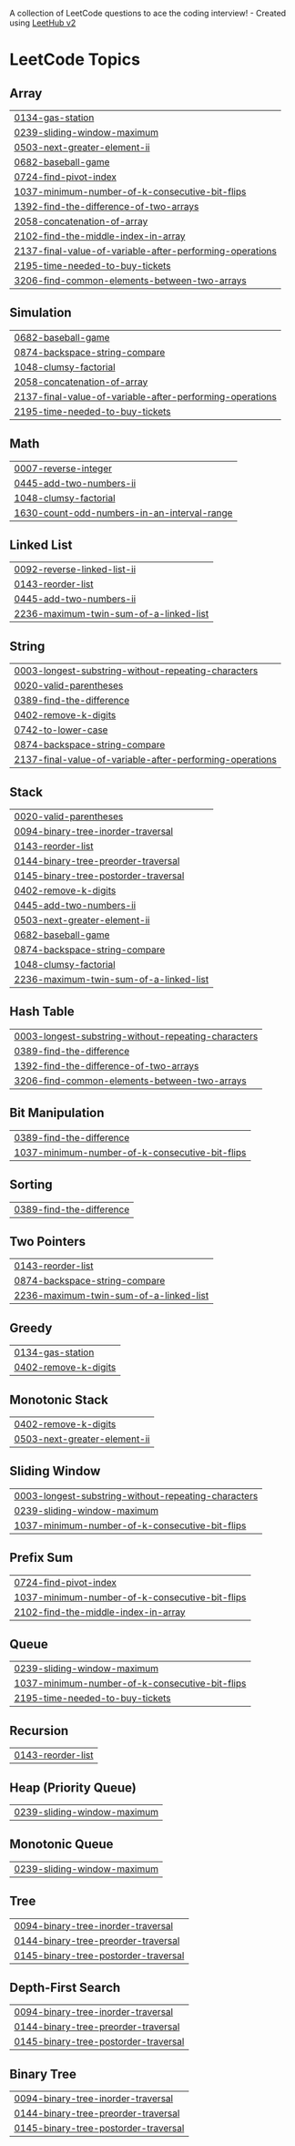 A collection of LeetCode questions to ace the coding interview! - Created using [LeetHub v2](https://github.com/arunbhardwaj/LeetHub-2.0)
<!---LeetCode Topics Start-->
# LeetCode Topics
## Array
|  |
| ------- |
| [0134-gas-station](https://github.com/Rajiv342005/LeetCodeQuestions/tree/master/0134-gas-station) |
| [0239-sliding-window-maximum](https://github.com/Rajiv342005/LeetCodeQuestions/tree/master/0239-sliding-window-maximum) |
| [0503-next-greater-element-ii](https://github.com/Rajiv342005/LeetCodeQuestions/tree/master/0503-next-greater-element-ii) |
| [0682-baseball-game](https://github.com/Rajiv342005/LeetCodeQuestions/tree/master/0682-baseball-game) |
| [0724-find-pivot-index](https://github.com/Rajiv342005/LeetCodeQuestions/tree/master/0724-find-pivot-index) |
| [1037-minimum-number-of-k-consecutive-bit-flips](https://github.com/Rajiv342005/LeetCodeQuestions/tree/master/1037-minimum-number-of-k-consecutive-bit-flips) |
| [1392-find-the-difference-of-two-arrays](https://github.com/Rajiv342005/LeetCodeQuestions/tree/master/1392-find-the-difference-of-two-arrays) |
| [2058-concatenation-of-array](https://github.com/Rajiv342005/LeetCodeQuestions/tree/master/2058-concatenation-of-array) |
| [2102-find-the-middle-index-in-array](https://github.com/Rajiv342005/LeetCodeQuestions/tree/master/2102-find-the-middle-index-in-array) |
| [2137-final-value-of-variable-after-performing-operations](https://github.com/Rajiv342005/LeetCodeQuestions/tree/master/2137-final-value-of-variable-after-performing-operations) |
| [2195-time-needed-to-buy-tickets](https://github.com/Rajiv342005/LeetCodeQuestions/tree/master/2195-time-needed-to-buy-tickets) |
| [3206-find-common-elements-between-two-arrays](https://github.com/Rajiv342005/LeetCodeQuestions/tree/master/3206-find-common-elements-between-two-arrays) |
## Simulation
|  |
| ------- |
| [0682-baseball-game](https://github.com/Rajiv342005/LeetCodeQuestions/tree/master/0682-baseball-game) |
| [0874-backspace-string-compare](https://github.com/Rajiv342005/LeetCodeQuestions/tree/master/0874-backspace-string-compare) |
| [1048-clumsy-factorial](https://github.com/Rajiv342005/LeetCodeQuestions/tree/master/1048-clumsy-factorial) |
| [2058-concatenation-of-array](https://github.com/Rajiv342005/LeetCodeQuestions/tree/master/2058-concatenation-of-array) |
| [2137-final-value-of-variable-after-performing-operations](https://github.com/Rajiv342005/LeetCodeQuestions/tree/master/2137-final-value-of-variable-after-performing-operations) |
| [2195-time-needed-to-buy-tickets](https://github.com/Rajiv342005/LeetCodeQuestions/tree/master/2195-time-needed-to-buy-tickets) |
## Math
|  |
| ------- |
| [0007-reverse-integer](https://github.com/Rajiv342005/LeetCodeQuestions/tree/master/0007-reverse-integer) |
| [0445-add-two-numbers-ii](https://github.com/Rajiv342005/LeetCodeQuestions/tree/master/0445-add-two-numbers-ii) |
| [1048-clumsy-factorial](https://github.com/Rajiv342005/LeetCodeQuestions/tree/master/1048-clumsy-factorial) |
| [1630-count-odd-numbers-in-an-interval-range](https://github.com/Rajiv342005/LeetCodeQuestions/tree/master/1630-count-odd-numbers-in-an-interval-range) |
## Linked List
|  |
| ------- |
| [0092-reverse-linked-list-ii](https://github.com/Rajiv342005/LeetCodeQuestions/tree/master/0092-reverse-linked-list-ii) |
| [0143-reorder-list](https://github.com/Rajiv342005/LeetCodeQuestions/tree/master/0143-reorder-list) |
| [0445-add-two-numbers-ii](https://github.com/Rajiv342005/LeetCodeQuestions/tree/master/0445-add-two-numbers-ii) |
| [2236-maximum-twin-sum-of-a-linked-list](https://github.com/Rajiv342005/LeetCodeQuestions/tree/master/2236-maximum-twin-sum-of-a-linked-list) |
## String
|  |
| ------- |
| [0003-longest-substring-without-repeating-characters](https://github.com/Rajiv342005/LeetCodeQuestions/tree/master/0003-longest-substring-without-repeating-characters) |
| [0020-valid-parentheses](https://github.com/Rajiv342005/LeetCodeQuestions/tree/master/0020-valid-parentheses) |
| [0389-find-the-difference](https://github.com/Rajiv342005/LeetCodeQuestions/tree/master/0389-find-the-difference) |
| [0402-remove-k-digits](https://github.com/Rajiv342005/LeetCodeQuestions/tree/master/0402-remove-k-digits) |
| [0742-to-lower-case](https://github.com/Rajiv342005/LeetCodeQuestions/tree/master/0742-to-lower-case) |
| [0874-backspace-string-compare](https://github.com/Rajiv342005/LeetCodeQuestions/tree/master/0874-backspace-string-compare) |
| [2137-final-value-of-variable-after-performing-operations](https://github.com/Rajiv342005/LeetCodeQuestions/tree/master/2137-final-value-of-variable-after-performing-operations) |
## Stack
|  |
| ------- |
| [0020-valid-parentheses](https://github.com/Rajiv342005/LeetCodeQuestions/tree/master/0020-valid-parentheses) |
| [0094-binary-tree-inorder-traversal](https://github.com/Rajiv342005/LeetCodeQuestions/tree/master/0094-binary-tree-inorder-traversal) |
| [0143-reorder-list](https://github.com/Rajiv342005/LeetCodeQuestions/tree/master/0143-reorder-list) |
| [0144-binary-tree-preorder-traversal](https://github.com/Rajiv342005/LeetCodeQuestions/tree/master/0144-binary-tree-preorder-traversal) |
| [0145-binary-tree-postorder-traversal](https://github.com/Rajiv342005/LeetCodeQuestions/tree/master/0145-binary-tree-postorder-traversal) |
| [0402-remove-k-digits](https://github.com/Rajiv342005/LeetCodeQuestions/tree/master/0402-remove-k-digits) |
| [0445-add-two-numbers-ii](https://github.com/Rajiv342005/LeetCodeQuestions/tree/master/0445-add-two-numbers-ii) |
| [0503-next-greater-element-ii](https://github.com/Rajiv342005/LeetCodeQuestions/tree/master/0503-next-greater-element-ii) |
| [0682-baseball-game](https://github.com/Rajiv342005/LeetCodeQuestions/tree/master/0682-baseball-game) |
| [0874-backspace-string-compare](https://github.com/Rajiv342005/LeetCodeQuestions/tree/master/0874-backspace-string-compare) |
| [1048-clumsy-factorial](https://github.com/Rajiv342005/LeetCodeQuestions/tree/master/1048-clumsy-factorial) |
| [2236-maximum-twin-sum-of-a-linked-list](https://github.com/Rajiv342005/LeetCodeQuestions/tree/master/2236-maximum-twin-sum-of-a-linked-list) |
## Hash Table
|  |
| ------- |
| [0003-longest-substring-without-repeating-characters](https://github.com/Rajiv342005/LeetCodeQuestions/tree/master/0003-longest-substring-without-repeating-characters) |
| [0389-find-the-difference](https://github.com/Rajiv342005/LeetCodeQuestions/tree/master/0389-find-the-difference) |
| [1392-find-the-difference-of-two-arrays](https://github.com/Rajiv342005/LeetCodeQuestions/tree/master/1392-find-the-difference-of-two-arrays) |
| [3206-find-common-elements-between-two-arrays](https://github.com/Rajiv342005/LeetCodeQuestions/tree/master/3206-find-common-elements-between-two-arrays) |
## Bit Manipulation
|  |
| ------- |
| [0389-find-the-difference](https://github.com/Rajiv342005/LeetCodeQuestions/tree/master/0389-find-the-difference) |
| [1037-minimum-number-of-k-consecutive-bit-flips](https://github.com/Rajiv342005/LeetCodeQuestions/tree/master/1037-minimum-number-of-k-consecutive-bit-flips) |
## Sorting
|  |
| ------- |
| [0389-find-the-difference](https://github.com/Rajiv342005/LeetCodeQuestions/tree/master/0389-find-the-difference) |
## Two Pointers
|  |
| ------- |
| [0143-reorder-list](https://github.com/Rajiv342005/LeetCodeQuestions/tree/master/0143-reorder-list) |
| [0874-backspace-string-compare](https://github.com/Rajiv342005/LeetCodeQuestions/tree/master/0874-backspace-string-compare) |
| [2236-maximum-twin-sum-of-a-linked-list](https://github.com/Rajiv342005/LeetCodeQuestions/tree/master/2236-maximum-twin-sum-of-a-linked-list) |
## Greedy
|  |
| ------- |
| [0134-gas-station](https://github.com/Rajiv342005/LeetCodeQuestions/tree/master/0134-gas-station) |
| [0402-remove-k-digits](https://github.com/Rajiv342005/LeetCodeQuestions/tree/master/0402-remove-k-digits) |
## Monotonic Stack
|  |
| ------- |
| [0402-remove-k-digits](https://github.com/Rajiv342005/LeetCodeQuestions/tree/master/0402-remove-k-digits) |
| [0503-next-greater-element-ii](https://github.com/Rajiv342005/LeetCodeQuestions/tree/master/0503-next-greater-element-ii) |
## Sliding Window
|  |
| ------- |
| [0003-longest-substring-without-repeating-characters](https://github.com/Rajiv342005/LeetCodeQuestions/tree/master/0003-longest-substring-without-repeating-characters) |
| [0239-sliding-window-maximum](https://github.com/Rajiv342005/LeetCodeQuestions/tree/master/0239-sliding-window-maximum) |
| [1037-minimum-number-of-k-consecutive-bit-flips](https://github.com/Rajiv342005/LeetCodeQuestions/tree/master/1037-minimum-number-of-k-consecutive-bit-flips) |
## Prefix Sum
|  |
| ------- |
| [0724-find-pivot-index](https://github.com/Rajiv342005/LeetCodeQuestions/tree/master/0724-find-pivot-index) |
| [1037-minimum-number-of-k-consecutive-bit-flips](https://github.com/Rajiv342005/LeetCodeQuestions/tree/master/1037-minimum-number-of-k-consecutive-bit-flips) |
| [2102-find-the-middle-index-in-array](https://github.com/Rajiv342005/LeetCodeQuestions/tree/master/2102-find-the-middle-index-in-array) |
## Queue
|  |
| ------- |
| [0239-sliding-window-maximum](https://github.com/Rajiv342005/LeetCodeQuestions/tree/master/0239-sliding-window-maximum) |
| [1037-minimum-number-of-k-consecutive-bit-flips](https://github.com/Rajiv342005/LeetCodeQuestions/tree/master/1037-minimum-number-of-k-consecutive-bit-flips) |
| [2195-time-needed-to-buy-tickets](https://github.com/Rajiv342005/LeetCodeQuestions/tree/master/2195-time-needed-to-buy-tickets) |
## Recursion
|  |
| ------- |
| [0143-reorder-list](https://github.com/Rajiv342005/LeetCodeQuestions/tree/master/0143-reorder-list) |
## Heap (Priority Queue)
|  |
| ------- |
| [0239-sliding-window-maximum](https://github.com/Rajiv342005/LeetCodeQuestions/tree/master/0239-sliding-window-maximum) |
## Monotonic Queue
|  |
| ------- |
| [0239-sliding-window-maximum](https://github.com/Rajiv342005/LeetCodeQuestions/tree/master/0239-sliding-window-maximum) |
## Tree
|  |
| ------- |
| [0094-binary-tree-inorder-traversal](https://github.com/Rajiv342005/LeetCodeQuestions/tree/master/0094-binary-tree-inorder-traversal) |
| [0144-binary-tree-preorder-traversal](https://github.com/Rajiv342005/LeetCodeQuestions/tree/master/0144-binary-tree-preorder-traversal) |
| [0145-binary-tree-postorder-traversal](https://github.com/Rajiv342005/LeetCodeQuestions/tree/master/0145-binary-tree-postorder-traversal) |
## Depth-First Search
|  |
| ------- |
| [0094-binary-tree-inorder-traversal](https://github.com/Rajiv342005/LeetCodeQuestions/tree/master/0094-binary-tree-inorder-traversal) |
| [0144-binary-tree-preorder-traversal](https://github.com/Rajiv342005/LeetCodeQuestions/tree/master/0144-binary-tree-preorder-traversal) |
| [0145-binary-tree-postorder-traversal](https://github.com/Rajiv342005/LeetCodeQuestions/tree/master/0145-binary-tree-postorder-traversal) |
## Binary Tree
|  |
| ------- |
| [0094-binary-tree-inorder-traversal](https://github.com/Rajiv342005/LeetCodeQuestions/tree/master/0094-binary-tree-inorder-traversal) |
| [0144-binary-tree-preorder-traversal](https://github.com/Rajiv342005/LeetCodeQuestions/tree/master/0144-binary-tree-preorder-traversal) |
| [0145-binary-tree-postorder-traversal](https://github.com/Rajiv342005/LeetCodeQuestions/tree/master/0145-binary-tree-postorder-traversal) |
<!---LeetCode Topics End-->